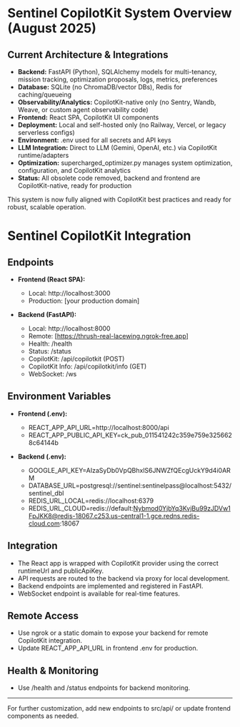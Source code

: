 # Sentinel CopilotKit System Overview (August 2025)

## Current Architecture & Integrations

- **Backend:** FastAPI (Python), SQLAlchemy models for multi-tenancy, mission tracking, optimization proposals, logs, metrics, preferences
- **Database:** SQLite (no ChromaDB/vector DBs), Redis for caching/queueing
- **Observability/Analytics:** CopilotKit-native only (no Sentry, Wandb, Weave, or custom agent observability code)
- **Frontend:** React SPA, CopilotKit UI components
- **Deployment:** Local and self-hosted only (no Railway, Vercel, or legacy serverless configs)
- **Environment:** .env used for all secrets and API keys
- **LLM Integration:** Direct to LLM (Gemini, OpenAI, etc.) via CopilotKit runtime/adapters
- **Optimization:** supercharged_optimizer.py manages system optimization, configuration, and CopilotKit analytics
- **Status:** All obsolete code removed, backend and frontend are CopilotKit-native, ready for production

This system is now fully aligned with CopilotKit best practices and ready for robust, scalable operation.

# Sentinel CopilotKit Integration

## Endpoints

- **Frontend (React SPA):**
  - Local: http://localhost:3000
  - Production: [your production domain]

- **Backend (FastAPI):**
  - Local: http://localhost:8000
  - Remote: [https://thrush-real-lacewing.ngrok-free.app]
  - Health: /health
  - Status: /status
  - CopilotKit: /api/copilotkit (POST)
  - CopilotKit Info: /api/copilotkit/info (GET)
  - WebSocket: /ws

## Environment Variables

- **Frontend (.env):**
  - REACT_APP_API_URL=http://localhost:8000/api
  - REACT_APP_PUBLIC_API_KEY=ck_pub_011541242c359e759e3256628c64144b

- **Backend (.env):**
  - GOOGLE_API_KEY=AIzaSyDb0VpQBhxlS6JNWZfQEcgUckY9d4i0ARM
  - DATABASE_URL=postgresql://sentinel:sentinelpass@localhost:5432/sentinel_dbl
  - REDIS_URL_LOCAL=redis://localhost:6379
  - REDIS_URL_CLOUD=redis://default:Nybmod0YjbYq3KvjBu99zJDVw1FpJKK8@redis-18067.c253.us-central1-1.gce.redns.redis-cloud.com:18067

## Integration

- The React app is wrapped with CopilotKit provider using the correct runtimeUrl and publicApiKey.
- API requests are routed to the backend via proxy for local development.
- Backend endpoints are implemented and registered in FastAPI.
- WebSocket endpoint is available for real-time features.

## Remote Access

- Use ngrok or a static domain to expose your backend for remote CopilotKit integration.
- Update REACT_APP_API_URL in frontend .env for production.

## Health & Monitoring

- Use /health and /status endpoints for backend monitoring.

---

For further customization, add new endpoints to src/api/ or update frontend components as needed.
